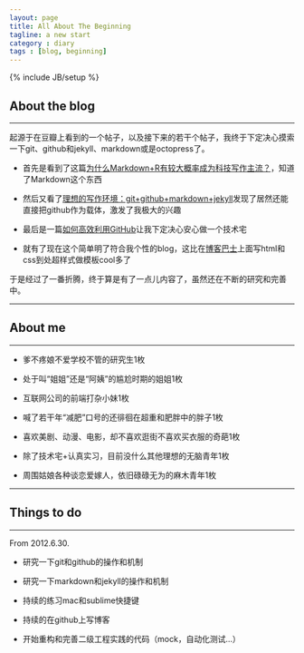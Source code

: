 ```yaml
---
layout: page
title: All About The Beginning
tagline: a new start
category : diary
tags : [blog, beginning]
---
```

{% include JB/setup %}

## About the blog ##
----------------------
起源于在豆瓣上看到的一个帖子，以及接下来的若干个帖子，我终于下定决心摸索一下git、github和jekyll、markdown或是octopress了。

- 首先是看到了这篇[为什么Markdown+R有较大概率成为科技写作主流？](http://www.yangzhiping.com/tech/r-markdown-knitr.html)，知道了Markdown这个东西

- 然后又看了[理想的写作环境：git+github+markdown+jekyll](http://www.yangzhiping.com/tech/writing-space.html)发现了居然还能直接把github作为载体，激发了我极大的兴趣

- 最后是一篇[如何高效利用GitHub](http://www.yangzhiping.com/tech/github.html)让我下定决心安心做一个技术宅

- 就有了现在这个简单明了符合我个性的blog，这比在[博客巴士](http://desperadoxxx.blogbus.com/index.html)上面写html和css到处超样式做模板cool多了

于是经过了一番折腾，终于算是有了一点儿内容了，虽然还在不断的研究和完善中。

----------------
## About me ##
----------------
- 爹不疼娘不爱学校不管的研究生1枚

- 处于叫“姐姐”还是“阿姨”的尴尬时期的姐姐1枚

- 互联网公司的前端打杂小妹1枚

- 喊了若干年“减肥”口号的还徘徊在超重和肥胖中的胖子1枚

- 喜欢美剧、动漫、电影，却不喜欢逛街不喜欢买衣服的奇葩1枚

- 除了技术宅+认真实习，目前没什么其他理想的无脑青年1枚

- 周围姑娘各种谈恋爱嫁人，依旧碌碌无为的麻木青年1枚

--------------------
## Things to do ##
--------------------
From 2012.6.30.

- 研究一下git和github的操作和机制

- 研究一下markdown和jekyll的操作和机制

- 持续的练习mac和sublime快捷键

- 持续的在github上写博客

- 开始重构和完善二级工程实践的代码（mock，自动化测试...）
